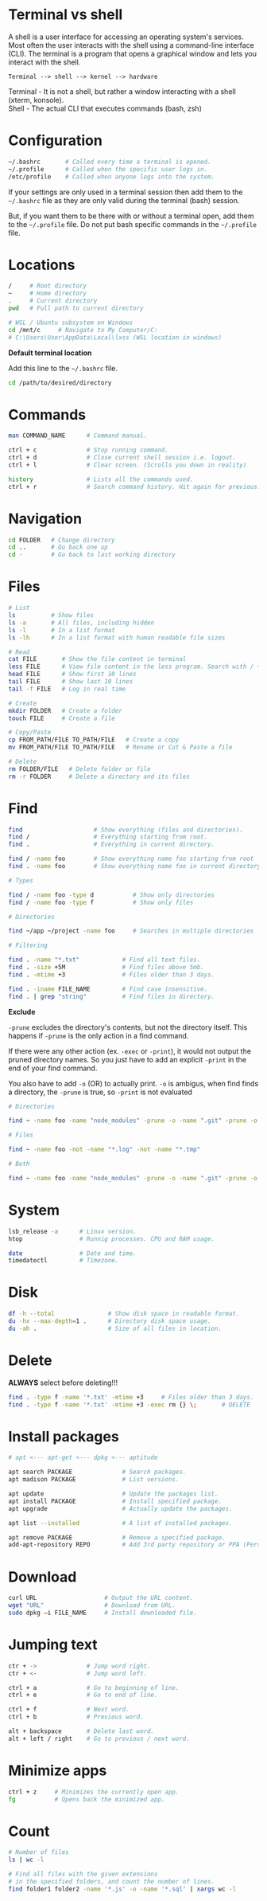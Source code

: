 # Terminal vs shell

A shell is a user interface for accessing an operating system's services. Most often the user interacts with the shell using a command-line interface (CLI). The terminal is a program that opens a graphical window and lets you interact with the shell.

```
Terminal --> shell --> kernel --> hardware
```

Terminal - It is not a shell, but rather a window interacting with a shell (xterm, konsole).  
Shell - The actual CLI that executes commands (bash, zsh)

# Configuration

```bash
~/.bashrc       # Called every time a terminal is opened.
~/.profile      # Called when the specific user logs in.
/etc/profile    # Called when anyone logs into the system.
```

If your settings are only used in a terminal session then add them to the `~/.bashrc` file as they are only valid during the terminal (bash) session.

But, if you want them to be there with or without a terminal open, add them to the `~/.profile` file. Do not put bash specific commands in the `~/.profile` file.

# Locations

```bash
/     # Root directory
~     # Home directory
.     # Current directory
pwd   # Full path to current directory

# WSL / Ubuntu subsystem on Windows
cd /mnt/c     # Navigate to My Computer/C:
# C:\Users\User\AppData\Local\lxss (WSL location in windows)
```

**Default terminal location**

Add this line to the `~/.bashrc` file.

```bash
cd /path/to/desired/directory
```

# Commands

```bash
man COMMAND_NAME      # Command manual.

ctrl + c              # Stop running command.
ctrl + d              # Close current shell session i.e. logout.
ctrl + l              # Clear screen. (Scrolls you down in reality)

history               # Lists all the commands used.
ctrl + r              # Search command history. Hit again for previous.
```

# Navigation

```bash
cd FOLDER   # Change directory
cd ..       # Go back one up
cd -        # Go back to last working directory
```

# Files

```bash
# List
ls          # Show files
ls -a       # All files, including hidden
ls -l       # In a list format
ls -lh      # In a list format with human readable file sizes

# Read
cat FILE       # Show the file content in terminal
less FILE      # View file content in the less program. Search with / + "text"
head FILE      # Show first 10 lines
tail FILE      # Show last 10 lines
tail -f FILE   # Log in real time

# Create
mkdir FOLDER   # Create a folder
touch FILE     # Create a file

# Copy/Paste
cp FROM_PATH/FILE TO_PATH/FILE   # Create a copy
mv FROM_PATH/FILE TO_PATH/FILE   # Rename or Cut & Paste a file

# Delete
rm FOLDER/FILE   # Delete folder or file
rm -r FOLDER     # Delete a directory and its files
```

# Find

```bash
find                    # Show everything (files and directories).
find /                  # Everything starting from root.
find .                  # Everything in current directory.

find / -name foo        # Show everything name foo starting from root
find . -name foo        # Show everything name foo in current directory.

# Types

find / -name foo -type d           # Show only directories
find / -name foo -type f           # Show only files

# Directories

find ~/app ~/project -name foo     # Searches in multiple directories

# Filtering

find . -name "*.txt"            # Find all text files.
find . -size +5M                # Find files above 5mb.
find . -mtime +3                # Files older than 3 days.

find . -iname FILE_NAME         # Find case insensitive.
find . | grep "string"          # Find files in directory.
```

**Exclude**

`-prune` excludes the directory's contents, but not the directory itself. This happens if `-prune` is the only action in a find command.

If there were any other action (ex. `-exec` or `-print`), it would not output the pruned directory names. So you just have to add an explicit `-print` in the end of your find command.

You also have to add `-o` (OR) to actually print. `-o` is ambigus, when find finds a directory, the `-prune` is true, so `-print` is not evaluated

```bash
# Directories

find ~ -name foo -name "node_modules" -prune -o -name ".git" -prune -o -print

# Files

find ~ -name foo -not -name "*.log" -not -name "*.tmp"

# Both

find ~ -name foo -name "node_modules" -prune -o -name ".git" -prune -o -not -name "*.mp3" -not -name "*.png" -not -name "*.jpg" -not -name "*.svg" -print

```

# System

```bash
lsb_release -a      # Linux version.
htop                # Runnig processes. CPU and RAM usage.

date                # Date and time.
timedatectl         # Timezone.
```

# Disk

```bash
df -h --total               # Show disk space in readable format.
du -hx --max-depth=1 .      # Directory disk space usage.
du -ah .                    # Size of all files in location.
```

# Delete

**ALWAYS** select before deleting!!!

```bash
find . -type f -name '*.txt' -mtime +3     # Files older than 3 days.
find . -type f -name '*.txt' -mtime +3 -exec rm {} \;       # DELETE
```

# Install packages

```bash
# apt <--- apt-get <--- dpkg <--- aptitude

apt search PACKAGE              # Search packages.
apt madison PACKAGE             # List versions.

apt update                      # Update the packages list.
apt install PACKAGE             # Install specified package.
apt upgrade                     # Actually update the packages.

apt list --installed            # A list of installed packages.

apt remove PACKAGE              # Remove a specified package.
add-apt-repository REPO         # Add 3rd party repository or PPA (Personal Package Archive).
```

# Download

```bash
curl URL                   # Output the URL content.
wget "URL"                 # Download from URL.
sudo dpkg –i FILE_NAME     # Install downloaded file.
```

# Jumping text

```bash
ctr + ->              # Jump word right.
ctr + <-              # Jump word left.

ctrl + a              # Go to beginning of line.
ctrl + e              # Go to end of line.

ctrl + f              # Next word.
ctrl + b              # Previous word.

alt + backspace       # Delete last word.
alt + left / right    # Go to previous / next word.
```

# Minimize apps

```bash
ctrl + z     # Minimizes the currently open app.
fg           # Opens back the minimized app.
```

# Count

```bash
# Number of files
ls | wc -l

# Find all files with the given extensions
# in the specified folders, and count the number of lines.
find folder1 folder2 -name '*.js' -o -name '*.sql' | xargs wc -l
```
